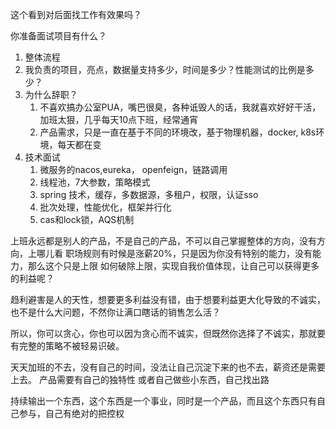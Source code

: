 这个看到对后面找工作有效果吗？

你准备面试项目有什么？

1. 整体流程
2. 我负责的项目，亮点，数据量支持多少，时间是多少？性能测试的比例是多少？
3. 为什么辞职？
   1. 不喜欢搞办公室PUA，嘴巴很臭，各种诋毁人的话，我就喜欢好好干活，加班太狠，几乎每天10点下班，经常通宵
   2. 产品需求，只是一直在基于不同的环境改，基于物理机器，docker, k8s环境，每天都在变
4. 技术面试
   1. 微服务的nacos,eureka， openfeign，链路调用
   2. 线程池，7大参数，策略模式
   3. spring 技术，缓存，多数据源，多租户，权限，认证sso
   4. 批次处理，性能优化，框架并行化
   5. cas和lock锁，AQS机制

上班永远都是别人的产品，不是自己的产品，不可以自己掌握整体的方向，没有方向，上哪儿看
职场规则有时候是涨薪20%，只是因为你没有特别的能力，没有能力，那么这个只是上限
如何破除上限，实现自我价值体现，让自己可以获得更多的利益呢？

趋利避害是人的天性，想要更多利益没有错，由于想要利益更大化导致的不诚实，也不是什么大问题，不然你让满口瞎话的销售怎么活？

所以，你可以贪心，你也可以因为贪心而不诚实，但既然你选择了不诚实，那就要有完整的策略不被轻易识破。

天天加班的不去，没有自己的时间，没法让自己沉淀下来的也不去，薪资还是需要上去。
产品需要有自己的独特性
或者自己做些小东西，自己找出路

持续输出一个东西，这个东西是一个事业，同时是一个产品，而且这个东西只有自己参与，自己有绝对的把控权
